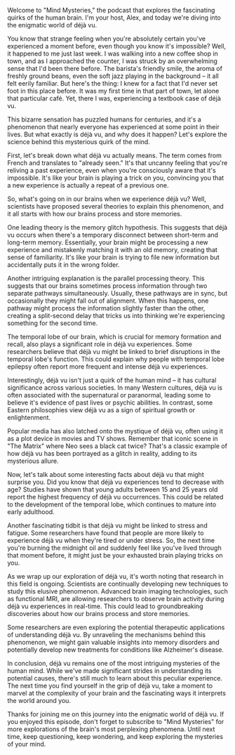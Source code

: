 Welcome to "Mind Mysteries," the podcast that explores the fascinating quirks of the human brain. I'm your host, Alex, and today we're diving into the enigmatic world of déjà vu.

You know that strange feeling when you're absolutely certain you've experienced a moment before, even though you know it's impossible? Well, it happened to me just last week. I was walking into a new coffee shop in town, and as I approached the counter, I was struck by an overwhelming sense that I'd been there before. The barista's friendly smile, the aroma of freshly ground beans, even the soft jazz playing in the background – it all felt eerily familiar. But here's the thing: I knew for a fact that I'd never set foot in this place before. It was my first time in that part of town, let alone that particular café. Yet, there I was, experiencing a textbook case of déjà vu.

This bizarre sensation has puzzled humans for centuries, and it's a phenomenon that nearly everyone has experienced at some point in their lives. But what exactly is déjà vu, and why does it happen? Let's explore the science behind this mysterious quirk of the mind.

First, let's break down what déjà vu actually means. The term comes from French and translates to "already seen." It's that uncanny feeling that you're reliving a past experience, even when you're consciously aware that it's impossible. It's like your brain is playing a trick on you, convincing you that a new experience is actually a repeat of a previous one.

So, what's going on in our brains when we experience déjà vu? Well, scientists have proposed several theories to explain this phenomenon, and it all starts with how our brains process and store memories.

One leading theory is the memory glitch hypothesis. This suggests that déjà vu occurs when there's a temporary disconnect between short-term and long-term memory. Essentially, your brain might be processing a new experience and mistakenly matching it with an old memory, creating that sense of familiarity. It's like your brain is trying to file new information but accidentally puts it in the wrong folder.

Another intriguing explanation is the parallel processing theory. This suggests that our brains sometimes process information through two separate pathways simultaneously. Usually, these pathways are in sync, but occasionally they might fall out of alignment. When this happens, one pathway might process the information slightly faster than the other, creating a split-second delay that tricks us into thinking we're experiencing something for the second time.

The temporal lobe of our brain, which is crucial for memory formation and recall, also plays a significant role in déjà vu experiences. Some researchers believe that déjà vu might be linked to brief disruptions in the temporal lobe's function. This could explain why people with temporal lobe epilepsy often report more frequent and intense déjà vu experiences.

Interestingly, déjà vu isn't just a quirk of the human mind – it has cultural significance across various societies. In many Western cultures, déjà vu is often associated with the supernatural or paranormal, leading some to believe it's evidence of past lives or psychic abilities. In contrast, some Eastern philosophies view déjà vu as a sign of spiritual growth or enlightenment.

Popular media has also latched onto the mystique of déjà vu, often using it as a plot device in movies and TV shows. Remember that iconic scene in "The Matrix" where Neo sees a black cat twice? That's a classic example of how déjà vu has been portrayed as a glitch in reality, adding to its mysterious allure.

Now, let's talk about some interesting facts about déjà vu that might surprise you. Did you know that déjà vu experiences tend to decrease with age? Studies have shown that young adults between 15 and 25 years old report the highest frequency of déjà vu occurrences. This could be related to the development of the temporal lobe, which continues to mature into early adulthood.

Another fascinating tidbit is that déjà vu might be linked to stress and fatigue. Some researchers have found that people are more likely to experience déjà vu when they're tired or under stress. So, the next time you're burning the midnight oil and suddenly feel like you've lived through that moment before, it might just be your exhausted brain playing tricks on you.

As we wrap up our exploration of déjà vu, it's worth noting that research in this field is ongoing. Scientists are continually developing new techniques to study this elusive phenomenon. Advanced brain imaging technologies, such as functional MRI, are allowing researchers to observe brain activity during déjà vu experiences in real-time. This could lead to groundbreaking discoveries about how our brains process and store memories.

Some researchers are even exploring the potential therapeutic applications of understanding déjà vu. By unraveling the mechanisms behind this phenomenon, we might gain valuable insights into memory disorders and potentially develop new treatments for conditions like Alzheimer's disease.

In conclusion, déjà vu remains one of the most intriguing mysteries of the human mind. While we've made significant strides in understanding its potential causes, there's still much to learn about this peculiar experience. The next time you find yourself in the grip of déjà vu, take a moment to marvel at the complexity of your brain and the fascinating ways it interprets the world around you.

Thanks for joining me on this journey into the enigmatic world of déjà vu. If you enjoyed this episode, don't forget to subscribe to "Mind Mysteries" for more explorations of the brain's most perplexing phenomena. Until next time, keep questioning, keep wondering, and keep exploring the mysteries of your mind.